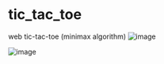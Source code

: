 # tic_tac_toe
web tic-tac-toe (minimax algorithm)
![image](https://user-images.githubusercontent.com/55100820/158794115-b39ae6f8-b3ea-4ce6-82ce-e50bfed61673.png)

![image](https://user-images.githubusercontent.com/55100820/158794453-3c2336d8-9aa7-4ccc-9b71-d636871fb57a.png)


